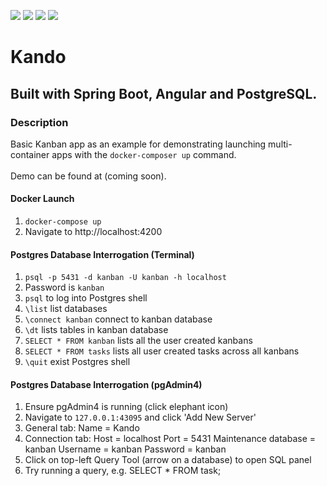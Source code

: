 ![](https://github.com/Lylio/image-repo/blob/master/logos/java.png?raw=true)
![](https://github.com/Lylio/image-repo/blob/master/logos/spring-boot.png?raw=true)
![](https://github.com/Lylio/image-repo/blob/master/logos/angular.png?raw=true)
![](https://github.com/Lylio/image-repo/blob/master/logos/postgres.png?raw=true)
# Kando
## Built with Spring Boot, Angular and PostgreSQL.

### Description
Basic Kanban app as an example for demonstrating launching multi-container apps with the 
`docker-composer up` command.<br>
<br>Demo can be found at (coming soon).

#### Docker Launch
1. `docker-compose up`
2. Navigate to http://localhost:4200

#### Postgres Database Interrogation (Terminal)
1. `psql -p 5431 -d kanban -U kanban -h localhost`
2. Password is `kanban`
3. `psql` to log into Postgres shell
4. `\list` list databases
5. `\connect kanban` connect to kanban database
6. `\dt` lists tables in kanban database
7. `SELECT * FROM kanban` lists all the user created kanbans
8. `SELECT * FROM tasks` lists all user created tasks across all kanbans
9. `\quit` exist Postgres shell

#### Postgres Database Interrogation (pgAdmin4)
1. Ensure pgAdmin4 is running (click elephant icon)
2. Navigate to `127.0.0.1:43095` and click 'Add New Server'
3. General tab: Name = Kando
4. Connection tab: 
Host = localhost
Port = 5431
Maintenance database = kanban
Username = kanban
Password = kanban
5. Click on top-left Query Tool (arrow on a database) to open SQL panel
6. Try running a query, e.g. SELECT * FROM task;